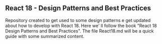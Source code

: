 ## React 18 - Design Patterns and Best Practices

Repository created to get used to some design patterns e get updated about how to develop with React 18. Here we' ll follow the book "React 18 Design Patterns and Best Practices". The file React18.md will be a quick guide with some summarized content. 